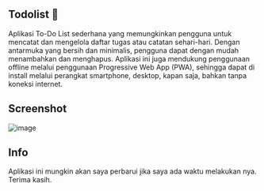 ## Todolist 📝

Aplikasi To-Do List sederhana yang memungkinkan pengguna untuk mencatat dan mengelola daftar tugas atau catatan sehari-hari. Dengan antarmuka yang bersih dan minimalis, pengguna dapat dengan mudah menambahkan dan menghapus. Aplikasi ini juga mendukung penggunaan offline melalui penggunaan Progressive Web App (PWA), sehingga dapat di install melalui perangkat smartphone, desktop, kapan saja, bahkan tanpa koneksi internet.

## Screenshot

![image](https://github.com/galihap76/todolist/assets/83481679/7389f205-7e0f-4a7e-922f-46a0c2019c15)

## Info

Aplikasi ini mungkin akan saya perbarui jika saya ada waktu melakukan nya. Terima kasih.
